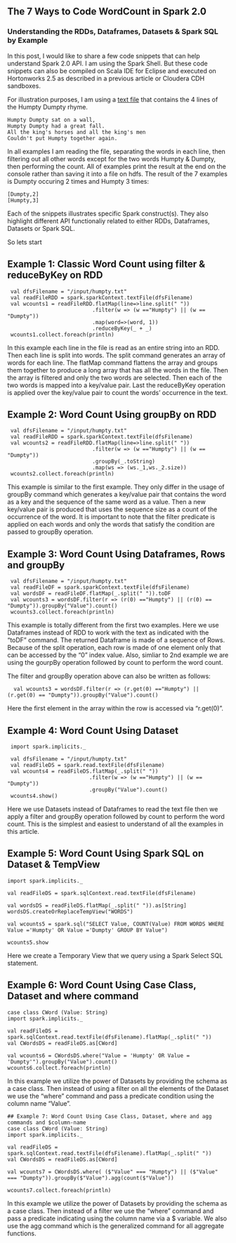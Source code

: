 ## The 7 Ways to Code WordCount in Spark 2.0 
### Understanding the RDDs, Dataframes, Datasets & Spark SQL by Example

In this post, I would like to share a few code snippets that can help understand Spark 2.0 API. I am using the Spark Shell. But these code snippets can also be compiled on Scala IDE for Eclipse and executed on Hortonworks 2.5 as described in a previous article or Cloudera CDH sandboxes.

For illustration purposes, I am using a [text file](https://github.com/abbas-taher/the-7-ways-wordcount-apache-spark-snippets/edit/master/humpty.txt) that contains the 4 lines of the Humpty Dumpty rhyme. 

    Humpty Dumpty sat on a wall,
    Humpty Dumpty had a great fall.
    All the king's horses and all the king's men
    Couldn't put Humpty together again.

In all examples I am reading the file, separating the words in each line, then filtering out all other words except for the two words Humpty & Dumpty, then performing the count. All of examples print the result at the end on the console rather than saving it into a file on hdfs. The result of the 7 examples is Dumpty occuring 2 times and Humpty 3 times:

    [Dumpty,2]
    [Humpty,3] 


Each of the snippets illustrates specific Spark construct(s). They also highlight different API functionaliy related to either RDDs, Dataframes, Datasets or Spark SQL. 

So lets start

## Example 1: Classic Word Count using filter & reduceByKey on RDD
     val dfsFilename = "/input/humpty.txt"
     val readFileRDD = spark.sparkContext.textFile(dfsFilename)
     val wcounts1 = readFileRDD.flatMap(line=>line.split(" "))
                               .filter(w => (w =="Humpty") || (w == "Dumpty"))
                               .map(word=>(word, 1))
                               .reduceByKey(_ + _)
     wcounts1.collect.foreach(println)

In this example each line in the file is read as an entire string into an RDD. Then each line is split into words. The split command generates an array of words for each line. The flatMap command flattens the array and groups them together to produce a long array that has all the words in the file. Then the array is filtered and only the two words are selected. Then each of the two words is mapped into a key/value pair. Last the reduceByKey operation is applied over the key/value pair to count the words’ occurrence in the text. 

## Example 2: Word Count Using groupBy on RDD
     val dfsFilename = "/input/humpty.txt"
     val readFileRDD = spark.sparkContext.textFile(dfsFilename)
     val wcounts2 = readFileRDD.flatMap(line=>line.split(" "))
                               .filter(w => (w =="Humpty") || (w == "Dumpty"))
                               .groupBy(_.toString)
                               .map(ws => (ws._1,ws._2.size))
     wcounts2.collect.foreach(println)
This example is similar to the first example. They only differ in the usage of groupBy command which generates a key/value pair that contains the word as a key and the sequence of the same word as a value. Then a new key/value pair is produced that uses the sequence size as a count of the occurrence of the word.  It is important to note that the filter predicate is applied on each words and only the words that satisfy the condition are passed to groupBy operation.


## Example 3: Word Count Using Dataframes, Rows and groupBy
     val dfsFilename = "/input/humpty.txt"
     val readFileDF = spark.sparkContext.textFile(dfsFilename)
     val wordsDF = readFileDF.flatMap(_.split(" ")).toDF
     val wcounts3 = wordsDF.filter(r => (r(0) =="Humpty") || (r(0) == "Dumpty")).groupBy("Value").count()
     wcounts3.collect.foreach(println)

This example is totally different from the first two examples. Here we use Dataframes instead of RDD to work with the text as indicated with the “toDF” command. The returned Dataframe is made of a sequence of Rows. Because of the split operation, each row is made of one element only that can be accessed by the “0” index value. Also, simliar to 2nd example we are using the gourpBy operation followed by count to perform the word count.

The filter and groupBy operation above can also be written as follows:

      val wcounts3 = wordsDF.filter(r => (r.get(0) =="Humpty") || (r.get(0) == "Dumpty")).groupBy("Value").count()
Here the first element in the array within the row is accessed via “r.get(0)”.

## Example 4: Word Count Using Dataset 
     import spark.implicits._   

     val dfsFilename = "/input/humpty.txt"
     val readFileDS = spark.read.textFile(dfsFilename)
     val wcounts4 = readFileDS.flatMap(_.split(" "))
                              .filter(w => (w =="Humpty") || (w == "Dumpty"))
                              .groupBy("Value").count()
     wcounts4.show()
Here we use Datasets instead of Dataframes to read the text file then we apply a filter and groupBy operation followed by count to perform the word count. This is the simplest and easiest to understand of all the examples in this article.

## Example 5: Word Count Using Spark SQL on Dataset & TempView
    import spark.implicits._  

    val readFileDS = spark.sqlContext.read.textFile(dfsFilename)
   
    val wordsDS = readFileDS.flatMap(_.split(" ")).as[String]
    wordsDS.createOrReplaceTempView("WORDS")    
    
    val wcounts5 = spark.sql("SELECT Value, COUNT(Value) FROM WORDS WHERE Value ='Humpty' OR Value ='Dumpty' GROUP BY Value")

    wcounts5.show

Here we create a Temporary View that we query using a Spark Select SQL statement.
  
## Example 6: Word Count Using Case Class, Dataset and where command

    case class CWord (Value: String)
    import spark.implicits._  
    
    val readFileDS = spark.sqlContext.read.textFile(dfsFilename).flatMap(_.split(" "))
    val CWordsDS = readFileDS.as[CWord]
    
    val wcounts6 = CWordsDS.where("Value = 'Humpty' OR Value = 'Dumpty'").groupBy("Value").count()
    wcounts6.collect.foreach(println)
   
In this example we utilize the power of Datasets by providing the schema as a case class. Then instead of using a filter on all the elements of the Dataset we use the “where” command and pass a predicate condition using the column name “Value”.

    ## Example 7: Word Count Using Case Class, Dataset, where and agg commands and $column-name
    case class CWord (Value: String)
    import spark.implicits._  
    
    val readFileDS = spark.sqlContext.read.textFile(dfsFilename).flatMap(_.split(" "))
    val CWordsDS = readFileDS.as[CWord]
    
    val wcounts7 = CWordsDS.where( ($"Value" === "Humpty") || ($"Value" === "Dumpty")).groupBy($"Value").agg(count($"Value"))
    
    wcounts7.collect.foreach(println)

In this example we utilize the power of Datasets by providing the schema as a case class. Then instead of a filter we use the “where” command and pass a predicate indicating using the column name via a $ variable. We also use the agg command which is the generalized command for all aggregate functions.

